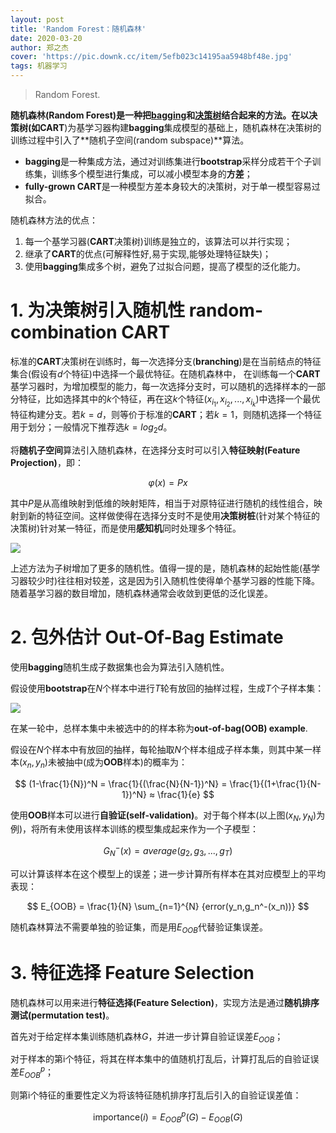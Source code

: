 ```yaml
---
layout: post
title: 'Random Forest：随机森林'
date: 2020-03-20
author: 郑之杰
cover: 'https://pic.downk.cc/item/5efb023c14195aa5948bf48e.jpg'
tags: 机器学习
---
```


> Random Forest.

**随机森林(Random Forest)**是一种把[**bagging**](https://0809zheng.github.io/2020/03/17/bagging.html)和[**决策树**](https://0809zheng.github.io/2020/03/19/decision-tree.html)结合起来的方法。在以决策树(如**CART**)为基学习器构建**bagging**集成模型的基础上，随机森林在决策树的训练过程中引入了**随机子空间(random subspace)**算法。
- **bagging**是一种集成方法，通过对训练集进行**bootstrap**采样分成若干个子训练集，训练多个模型进行集成，可以减小模型本身的**方差**；
- **fully-grown CART**是一种模型方差本身较大的决策树，对于单一模型容易过拟合。

随机森林方法的优点：
1. 每一个基学习器(**CART**决策树)训练是独立的，该算法可以并行实现；
2. 继承了**CART**的优点(可解释性好,易于实现,能够处理特征缺失)；
3. 使用**bagging**集成多个树，避免了过拟合问题，提高了模型的泛化能力。

# 1. 为决策树引入随机性 random-combination CART
标准的**CART**决策树在训练时，每一次选择分支(**branching**)是在当前结点的特征集合(假设有$d$个特征)中选择一个最优特征。在随机森林中，
在训练每一个**CART**基学习器时，为增加模型的能力，每一次选择分支时，可以随机的选择样本的一部分特征，比如选择其中的$k$个特征，再在这$k$个特征$(x_{i_1},x_{i_2},...,x_{i_{k}})$中选择一个最优特征构建分支。若$k=d$，则等价于标准的**CART**；若$k=1$，则随机选择一个特征用于划分；一般情况下推荐选$k=log_2d$。

将**随机子空间**算法引入随机森林，在选择分支时可以引入**特征映射(Feature Projection)**，即：

$$ φ(x) = Px $$

其中$P$是从高维映射到低维的映射矩阵，相当于对原特征进行随机的线性组合，映射到新的特征空间。这样做使得在选择分支时不是使用**决策树桩**(针对某个特征的决策树)针对某一特征，而是使用**感知机**同时处理多个特征。

![](https://pic.downk.cc/item/5edc9025c2a9a83be50e9fa4.jpg)

上述方法为子树增加了更多的随机性。值得一提的是，随机森林的起始性能(基学习器较少时)往往相对较差，这是因为引入随机性使得单个基学习器的性能下降。随着基学习器的数目增加，随机森林通常会收敛到更低的泛化误差。

# 2. 包外估计 Out-Of-Bag Estimate
使用**bagging**随机生成子数据集也会为算法引入随机性。

假设使用**bootstrap**在$N$个样本中进行$T$轮有放回的抽样过程，生成$T$个子样本集：

![](https://pic.downk.cc/item/5edc7a71c2a9a83be5dca99a.jpg)

在某一轮中，总样本集中未被选中的的样本称为**out-of-bag(OOB) example**.

假设在$N$个样本中有放回的抽样，每轮抽取$N$个样本组成子样本集，则其中某一样本$(x_n,y_n)$未被抽中(成为**OOB**样本)的概率为：

$$ (1-\frac{1}{N})^N = \frac{1}{(\frac{N}{N-1})^N} = \frac{1}{(1+\frac{1}{N-1})^N} ≈ \frac{1}{e} $$

使用**OOB**样本可以进行**自验证(self-validation)**。对于每个样本(以上图$(x_N,y_N)$为例)，将所有未使用该样本训练的模型集成起来作为一个子模型：

$$ G_N^-(x) = average(g_2,g_3,...,g_T) $$

可以计算该样本在这个模型上的误差；进一步计算所有样本在其对应模型上的平均表现：

$$ E_{OOB} = \frac{1}{N} \sum_{n=1}^{N} {error(y_n,g_n^-(x_n))} $$

随机森林算法不需要单独的验证集，而是用$E_{OOB}$代替验证集误差。

# 3. 特征选择 Feature Selection
随机森林可以用来进行**特征选择(Feature Selection)**，实现方法是通过**随机排序测试(permutation test)**。

首先对于给定样本集训练随机森林$G$，并进一步计算自验证误差$E_{OOB}$；

对于样本的第i个特征，将其在样本集中的值随机打乱后，计算打乱后的自验证误差$E_{OOB}^p$；

则第i个特征的重要性定义为将该特征随机排序打乱后引入的自验证误差值：

$$ \text{importance}(i) = E_{OOB}^p(G)-E_{OOB}(G) $$
